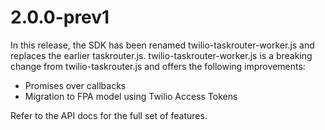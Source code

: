 2.0.0-prev1
===========

In this release, the SDK has been renamed twilio-taskrouter-worker.js and replaces the
earlier taskrouter.js. twilio-taskrouter-worker.js is a breaking change from
twilio-taskrouter.js and offers the following improvements:

- Promises over callbacks
- Migration to FPA model using Twilio Access Tokens

Refer to the API docs for the full set of features.
